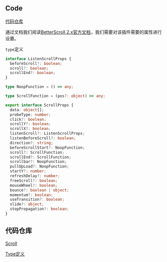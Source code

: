 ## Code
[代码仓库](https://github.com/Rain120/better-scroll-for-react-usage)

通过文档我们阅读[BetterScroll 2.x官方文档](https://better-scroll.github.io/docs/en-US/)，我们需要对该插件需要的属性进行设置。

`type`定义

```typescript
interface ListenScrollProps {
  beforeScroll?: boolean;
  scroll?: boolean;
  scrollEnd?: boolean;
}

type NoopFunction = () => any;

type ScrollFunction = (pos?: object) => any;

export interface ScrollProps {
  data: object[];
  probeType: number;
  click?: boolean;
  scrollY?: boolean;
  scrollX?: boolean;
  listenScroll?: ListenScrollProps;
  listenBeforeScroll?: boolean;
  direction?: string;
  beforeScrollStart?: NoopFunction;
  scroll?: ScrollFunction;
  scrollEnd?: ScrollFunction;
  scrollbar?: NoopFunction;
  pullUpLoad?: NoopFunction;
  startY?: number;
  refreshDelay?: number;
  freeScroll?: boolean;
  mouseWheel?: boolean;
  bounce?: boolean | object;
  momentum?: boolean;
  useTransition?: boolean;
  slide?: object;
  stopPropagation?: boolean;
}

```

## 代码仓库

[Scroll](https://github.com/Rain120/better-scroll-for-react-usage/blob/master/src/base/Scroll/index.tsx)

[Type定义](https://github.com/Rain120/better-scroll-for-react-usage/blob/master/src/base/Scroll/types.ts)

